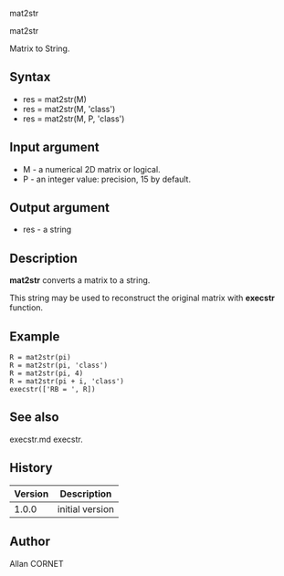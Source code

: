 



mat2str


mat2str

Matrix to String.

## Syntax

- res = mat2str(M)
- res = mat2str(M, 'class')
- res = mat2str(M, P, 'class')

## Input argument

 - M - a numerical 2D matrix or logical.
 - P - an integer value: precision, 15 by default.

## Output argument

 - res - a string

## Description


  <p><b>mat2str</b> converts a matrix to a string.</p>
  <p>This string may be used to reconstruct the original matrix with <b>execstr</b> function.</p>


## Example

```Nelson
R = mat2str(pi)
R = mat2str(pi, 'class')
R = mat2str(pi, 4)
R = mat2str(pi + i, 'class')
execstr(['RB = ', R])
```

## See also

execstr.md execstr.
## History

|Version|Description|
|------|------|
|1.0.0|initial version|


## Author

Allan CORNET



